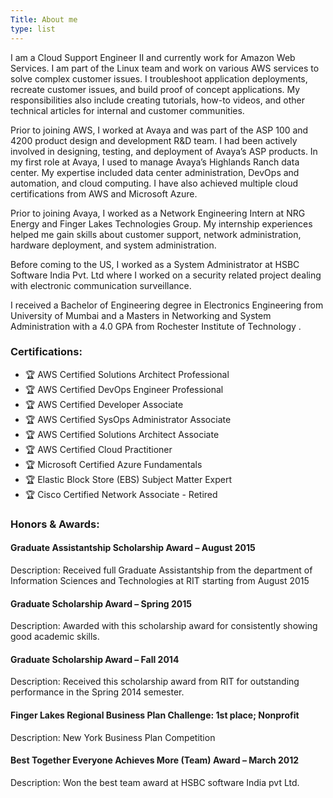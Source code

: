 ```yaml
---
Title: About me
type: list
---
```


I am a Cloud Support Engineer II and currently work for Amazon Web Services. I am part of the Linux team and work on various AWS services to solve complex customer issues. I troubleshoot application deployments, recreate customer issues, and build proof of concept applications. My responsibilities also include creating tutorials, how-to videos, and other technical articles for internal and customer communities. 

Prior to joining AWS, I worked at Avaya and was part of the ASP 100 and 4200 product design and development R&D team. I had been actively involved in designing, testing, and deployment of Avaya’s ASP products. In my first role at Avaya, I used to manage Avaya’s Highlands Ranch data center. My expertise included data center administration, DevOps and automation, and cloud computing. I have also achieved multiple cloud certifications from AWS and Microsoft Azure.

Prior to joining Avaya, I worked as a Network Engineering Intern at NRG Energy and Finger Lakes Technologies Group. My internship experiences helped me gain skills about customer support, network administration, hardware deployment, and system administration.

Before coming to the US, I worked as a System Administrator at HSBC Software India Pvt. Ltd where I worked on a security related project dealing with electronic communication surveillance.

I received a Bachelor of Engineering degree in Electronics Engineering from University of Mumbai and a Masters in Networking and System Administration with a 4.0 GPA from Rochester Institute of Technology .

### Certifications:

-  🏆 AWS Certified Solutions Architect Professional
-  🏆 AWS Certified DevOps Engineer Professional
-  🏆 AWS Certified Developer Associate
-  🏆 AWS Certified SysOps Administrator Associate
-  🏆 AWS Certified Solutions Architect Associate
-  🏆 AWS Certified Cloud Practitioner
-  🏆 Microsoft Certified Azure Fundamentals
-  🏆 Elastic Block Store (EBS) Subject Matter Expert
-  🏆 Cisco Certified Network Associate - Retired

### Honors & Awards:

#### Graduate Assistantship Scholarship Award – August 2015
Description: Received full Graduate Assistantship from the department of Information Sciences and Technologies at RIT starting from August 2015

#### Graduate Scholarship Award – Spring 2015
Description: Awarded with this scholarship award for consistently showing good academic skills.

#### Graduate Scholarship Award – Fall 2014
Description: Received this scholarship award from RIT for outstanding performance in the Spring 2014 semester.

#### Finger Lakes Regional Business Plan Challenge: 1st place; Nonprofit
Description: New York Business Plan Competition

#### Best Together Everyone Achieves More (Team) Award – March 2012
Description: Won the best team award at HSBC software India pvt Ltd.


<!-- #### Email
For enquiries or longer messages, please email me. -->



